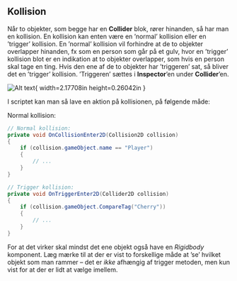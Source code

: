 ## Kollision

Når to objekter, som begge har en **Collider** blok, rører hinanden, så
har man en kollision. En kollision kan enten være en ’normal’ kollision
eller en ’trigger’ kollision. En ’normal’ kollision vil forhindre at de
to objekter overlapper hinanden, fx som en person som går på et gulv,
hvor en ’trigger’ kollision blot er en indikation at to objekter
overlapper, som hvis en person skal tage en ting. Hvis den ene af de to
objekter har ’triggeren’ sat, så bliver det en ’trigger’ kollision.
’Triggeren’ sættes i **Inspector**’en under **Collider**’en.

![Alt text](media/image54.png){ width=2.17708in height=0.26042in }

I scriptet kan man så lave en aktion på kollisionen, på følgende måde:

Normal kollision:

```csharp
// Normal kollision:
private void OnCollisionEnter2D(Collision2D collision)
{
    if (collision.gameObject.name == "Player")
    {
        // ...
    }
}

// Trigger kollision:
private void OnTriggerEnter2D(Collider2D collision)
{
    if (collision.gameObject.CompareTag("Cherry"))
    {
        // ...
    }
}
```

For at det virker skal mindst det ene objekt også have en *Rigidbody*
komponent. Læg mærke til at der er vist to forskellige måde at ’se’
hvilket objekt som man rammer – det er *ikke* afhængig af trigger
metoden, men kun vist for at der er lidt at vælge imellem.

